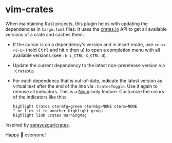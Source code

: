 # vim-crates

When maintaining Rust projects, this plugin helps with updating the dependencies
in `Cargo.toml` files. It uses the [crates.io](https://crates.io) API to get all
available versions of a crate and caches them.

- If the cursor is on a dependency's version and in insert mode, use
  `<c-x><c-u>` (hold <kbd>Ctrl</kbd> and hit <kbd>x</kbd> then <kbd>u</kbd>) to
  open a completion menu with all available versions (see `:h i_CTRL-X_CTRL-U`).
- Update the current dependency to the latest non-prerelease version via
  `:CratesUp`.
- For each dependency that is out-of-date, indicate the latest version as
  virtual text after the end of the line via `:CratesToggle`. Use it again to
  remove all indicators. This is a
  [Nvim](https://github.com/neovim/neovim/)-only feature. Customize the colors
  of the indicators like this:

    ```vim
    highlight Crates ctermfg=green ctermbg=NONE cterm=NONE
    " or link it to another highlight group
    highlight link Crates WarningMsg
    ```

Inspired by [serayuzgur/crates](https://github.com/serayuzgur/crates).

Happy 🦀 everyone!
